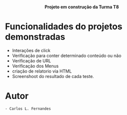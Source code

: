 <h4 align="center"> 
  Projeto em construção da Turma T8 
</h4>

# Funcionalidades do projetos demonstradas

- Interações de click
- Verificação para conter determinado conteúdo ou não
- Verificação de URL
- Verificação dos Menus
- criação de relatorio via HTML
- Screenshoot do resultado de cada teste.

# Autor

    - Carlos L. Fernandes